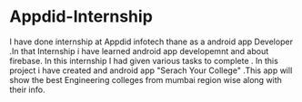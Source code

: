 # Appdid-Internship
I have done internship at Appdid infotech thane as a android app Developer .In that Internship i have learned android app developemnt and about firebase.
In this internship I  had given various tasks to complete .
In this project i have created and android app "Serach Your College" .This app will show the best Engineering colleges from mumbai region wise along with their info.
